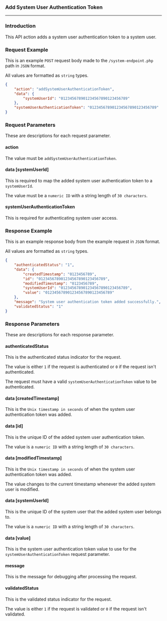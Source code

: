 <br>

### Add System User Authentication Token
---

### Introduction

This API action adds a system user authentication token to a system user.

### Request Example

This is an example `POST` request body made to the `/system-endpoint.php` path in `JSON` format.

All values are formatted as `string` types.

```json
{
    "action": "addSystemUserAuthenticationToken",
    "data": {
        "systemUserId": "012345678901234567890123456789"
    },
    "systemUserAuthenticationToken": "012345678901234567890123456789"
}
```

### Request Parameters

These are descriptions for each request parameter.

#### action

The value must be `addSystemUserAuthenticationToken`.

#### data [systemUserId]

This is required to map the added system user authentication token to a `systemUserId`.

The value must be a `numeric ID` with a string length of `30 characters`.

#### systemUserAuthenticationToken

This is required for authenticating system user access.

### Response Example

This is an example response body from the example request in `JSON` format.

All values are formatted as `string` types.

```json
{
    "authenticatedStatus": "1",
    "data": {
        "createdTimestamp": "0123456789",
        "id": "012345678901234567890123456789",
        "modifiedTimestamp": "0123456789",
        "systemUserId": "012345678901234567890123456789",
        "value": "012345678901234567890123456789"
    },
    "message": "System user authentication token added successfully.",
    "validatedStatus": "1"
}
```

### Response Parameters

These are descriptions for each response parameter.

#### authenticatedStatus

This is the authenticated status indicator for the request.

The value is either `1` if the request is authenticated or `0` if the request isn't authenticated.

The request must have a valid `systemUserAuthenticationToken` value to be authenticated.

#### data [createdTimestamp]

This is the `Unix timestamp in seconds` of when the system user authentication token was added.

#### data [id]

This is the unique ID of the added system user authentication token.

The value is a `numeric ID` with a string length of `30 characters`.

#### data [modifiedTimestamp]

This is the `Unix timestamp in seconds` of when the system user authentication token was added.

The value changes to the current timestamp whenever the added system user is modified.

#### data [systemUserId]

This is the unique ID of the system user that the added system user belongs to.

The value is a `numeric ID` with a string length of `30 characters`.

#### data [value]

This is the system user authentication token value to use for the `systemUserAuthenticationToken` request parameter.

#### message

This is the message for debugging after processing the request.

#### validatedStatus

This is the validated status indicator for the request.

The value is either `1` if the request is validated or `0` if the request isn't validated.
